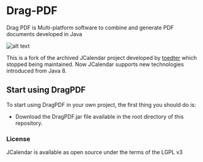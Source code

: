 # Drag-PDF
Drag PDF is Multi-platform software to combine and generate PDF documents developed in Java

![alt text](https://github.com/vicajilau/Drag-PDF/blob/master/Drag%20PDF/src/images/example-image.png?raw=true)

This is a fork of the archived JCalendar project developed by [toedter](https://github.com/toedter/jcalendar) which stopped being maintained. Now JCalendar supports new technologies introduced from Java 8.

## Start using DragPDF 
To start using DragPDF in your own project, the first thing you should do is:
* Download the DragPDF.jar file available in the root directory of this repository.

### License

JCalendar is available as open source under the terms of the LGPL v3
